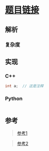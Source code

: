 # [题目链接](link)

## 解析

### 复杂度

## 实现

### C++
```C++
int a;  // 这是注释
```

### Python
```Python

```


## 参考
> [参考1](link)

>[参考2](link)